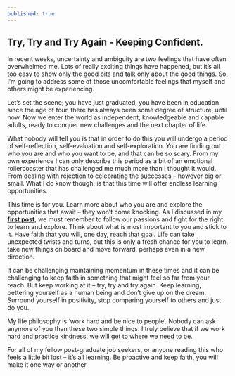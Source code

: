 ```yaml
---
published: true
---
```

##  Try, Try and Try Again - Keeping Confident.


In recent weeks, uncertainty and ambiguity are two feelings that have often overwhelmed me. Lots of really exciting things have happened, but it’s all too easy to show only the good bits and talk only about the good things. So, I’m going to address some of those uncomfortable feelings that myself and others might be experiencing. 

Let’s set the scene; you have just graduated, you have been in education since the age of four, there has always been some degree of structure, until now. Now we enter the world as independent, knowledgeable and capable adults, ready to conquer new challenges and the next chapter of life.

What nobody will tell you is that in order to do this you will undergo a period of self-reflection, self-evaluation and self-exploration. You are finding out who you are and who you want to be, and that can be so scary. From my own experience I can only describe this period as a bit of an emotional rollercoaster that has challenged me much more than I thought it would. From dealing with rejection to celebrating the successes – however big or small. What I do know though, is that this time will offer endless learning opportunities. 

This time is for you. Learn more about who you are and explore the opportunities that await – they won’t come knocking. As I discussed in my **[first post](http://catherineritchie.co.uk/2018/06/06/pave-your-own-path.html)**, we must remember to follow our passions and fight for the right to learn and explore. Think about what is most important to you and stick to it. Have faith that you will, one day, reach that goal. Life can take unexpected twists and turns, but this is only a fresh chance for you to learn, take new things on board and move forward, perhaps even in a new direction. 

It can be challenging maintaining momentum in these times and it can be challenging to keep faith in something that might feel so far from your reach. But keep working at it – try, try and try again. Keep learning, bettering yourself as a human being and don’t give up on the dream. Surround yourself in positivity, stop comparing yourself to others and just do you. 

My life philosophy is ‘work hard and be nice to people’. Nobody can ask anymore of you than these two simple things. I truly believe that if we work hard and practice kindness, we will get to where we need to be.

For all of my fellow post-graduate job seekers, or anyone reading this who feels a little bit lost – it’s all learning. Be proactive and keep faith, you will make it one way or another.
